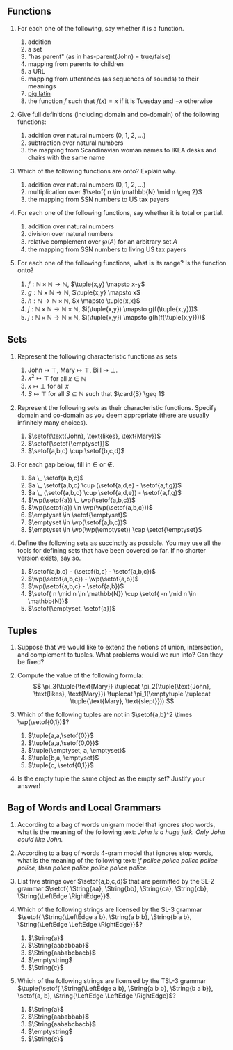 ## Functions

1.  For each one of the following, say whether it is a function.
    1. addition
    1. a set
    1. "has parent" (as in has-parent(John) = true/false)
    1. mapping from parents to children
    1. a URL
    1. mapping from utterances (as sequences of sounds) to their meanings
    1. [pig latin](https://en.wikipedia.org/wiki/Pig_latin)
    1. the function $f$ such that $f(x) = x$ if it is Tuesday and $-x$ otherwise

1.  Give full definitions (including domain and co-domain) of the following functions:
    1. addition over natural numbers (0, 1, 2, ...)
    1. subtraction over natural numbers
    1. the mapping from Scandinavian woman names to IKEA desks and chairs with the same name

1.  Which of the following functions are onto? Explain why.
    1. addition over natural numbers (0, 1, 2, ...)
    1. multiplication over $\setof{ n \in \mathbb{N} \mid n \geq 2}$
    1. the mapping from SSN numbers to US tax payers

1.  For each one of the following functions, say whether it is total or partial.
    1. addition over natural numbers
    1. division over natural numbers
    1. relative complement over $\wp(A)$ for an arbitrary set $A$
    1. the mapping from SSN numbers to living US tax payers

1.  For each one of the following functions, what is its range?
    Is the function onto?
    1. $f: \mathbb{N} \times \mathbb{N} \rightarrow \mathbb{N}$,
       $\tuple{x,y} \mapsto x-y$
    1. $g: \mathbb{N} \times \mathbb{N} \rightarrow \mathbb{N}$,
       $\tuple{x,y} \mapsto x$
    1. $h: \mathbb{N} \rightarrow \mathbb{N} \times \mathbb{N}$,
       $x \mapsto \tuple{x,x}$
    1. $j: \mathbb{N} \times \mathbb{N} \rightarrow \mathbb{N} \times \mathbb{N}$,
       $i(\tuple{x,y}) \mapsto g(f(\tuple{x,y}))$
    1. $j: \mathbb{N} \times \mathbb{N} \rightarrow \mathbb{N} \times \mathbb{N}$,
       $i(\tuple{x,y}) \mapsto g(h(f(\tuple{x,y})))$


## Sets

1.  Represent the following characteristic functions as sets
    1. $\text{John} \mapsto \top$,
       $\text{Mary} \mapsto \top$,
       $\text{Bill} \mapsto \bot$.
    1. $x^2 \mapsto \top$ for all $x \in \mathbb{N}$
    1. $x \mapsto \bot$ for all $x$
    1. $S \mapsto \top$ for all $S \subseteq \mathbb{N}$ such that $\card{S} \geq 1$

1.  Represent the following sets as their characteristic functions.
    Specify domain and co-domain as you deem appropriate (there are usually infinitely many choices).
    1. $\setof{\text{John}, \text{likes}, \text{Mary}}$
    1. $\setof{\setof{\emptyset}}$
    1. $\setof{a,b,c} \cup \setof{b,c,d}$

1.  For each gap below, fill in $\in$ or $\notin$.
    1. $a \_ \setof{a,b,c}$
    1. $a \_ \setof{a,b,c} \cup (\setof{a,d,e} - \setof{a,f,g})$
    1. $a \_ (\setof{a,b,c} \cup \setof{a,d,e}) - \setof{a,f,g}$
    1. $\wp(\setof{a}) \_ \wp(\setof{a,b,c})$
    1. $\wp(\setof{a}) \in \wp(\wp(\setof{a,b,c}))$
    1. $\emptyset \in \setof{\emptyset}$
    1. $\emptyset \in \wp(\setof{a,b,c})$
    1. $\emptyset \in \wp(\wp(\emptyset)) \cap \setof{\emptyset}$

1.  Define the following sets as succinctly as possible. 
    You may use all the tools for defining sets that have been covered so far.
    If no shorter version exists, say so.
    1. $\setof{a,b,c} - (\setof{b,c} - \setof{a,b,c})$
    1. $\wp(\setof{a,b,c}) - \wp(\setof{a,b})$
    1. $\wp(\setof{a,b,c} - \setof{a,b})$
    1. $\setof{ n \mid n \in \mathbb{N}} \cup \setof{ -n \mid n \in \mathbb{N}}$
    1. $\setof{\emptyset, \setof{a}}$


## Tuples

1.  Suppose that we would like to extend the notions of union, intersection, and complement to tuples.
    What problems would we run into?
    Can they be fixed?

1.  Compute the value of the following formula:
    $$
    \pi_3(\tuple{\text{Mary}} \tuplecat \pi_2(\tuple{\text{John}, \text{likes}, \text{Mary}}) \tuplecat \pi_1(\emptytuple \tuplecat \tuple{\text{Mary}, \text{slept}}))
    $$

1.  Which of the following tuples are not in $\setof{a,b}^2 \times \wp(\setof{0,1})$?
    1. $\tuple{a,a,\setof{0}}$
    1. $\tuple{a,a,\setof{0,0}}$
    1. $\tuple{\emptyset, a, \emptyset}$
    1. $\tuple{b,a, \emptyset}$
    1. $\tuple{c, \setof{0,1}}$

1.  Is the empty tuple the same object as the empty set? Justify your answer!


## Bag of Words and Local Grammars

1.  According to a bag of words unigram model that ignores stop words, what is the meaning of the following text: 
    *John is a huge jerk. Only John could like John.*

1.  According to a bag of words 4-gram model that ignores stop words, what is the meaning of the following text:
    *If police police police police police, then police police police police police.*

1.  List five strings over $\setof{a,b,c,d}$ that are permitted by the SL-$2$ grammar $\setof{ \String{aa}, \String{bb}, \String{ca}, \String{cb}, \String{\LeftEdge \RightEdge}}$.

1.  Which of the following strings are licensed by the SL-$3$ grammar $\setof{ \String{\LeftEdge a b}, \String{a b b}, \String{b a b}, \String{\LeftEdge \LeftEdge \RightEdge}}$?
    1. $\String{a}$
    1. $\String{aababbab}$
    1. $\String{aababcbacb}$
    1. $\emptystring$
    1. $\String{c}$

1.  Which of the following strings are licensed by the TSL-$3$ grammar $\tuple{\setof{ \String{\LeftEdge a b}, \String{a b b}, \String{b a b}}, \setof{a, b}, \String{\LeftEdge \LeftEdge \RightEdge}$?
    1. $\String{a}$
    1. $\String{aababbab}$
    1. $\String{aababcbacb}$
    1. $\emptystring$
    1. $\String{c}$

